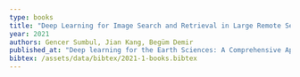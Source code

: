 ```yaml
---
type: books
title: "Deep Learning for Image Search and Retrieval in Large Remote Sensing Archives"
year: 2021
authors: Gencer Sumbul, Jian Kang, Begüm Demir
published_at: "Deep learning for the Earth Sciences: A Comprehensive Approach to Remote Sensing, Climate Science and Geosciences", John Wiley & Sons, ISBN: 978-1-119-64614-3, 2021
bibtex: /assets/data/bibtex/2021-1-books.bibtex
---
```

